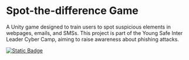 # Spot-the-difference Game
A Unity game designed to train users to spot suspicious elements in webpages, emails, and SMSs. This project is part of the Young Safe Inter Leader Cyber Camp, aiming to raise awareness about phishing attacks.

[![Static Badge](https://img.shields.io/badge/unity-spot--the--difference%20game-white?style=for-the-badge&logo=unity&labelColor=black)](https://pradrattana.github.io/game/)
